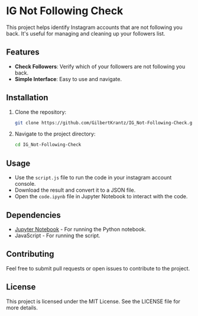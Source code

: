 # IG Not Following Check

This project helps identify Instagram accounts that are not following you back. It's useful for managing and cleaning up your followers list.

## Features
- **Check Followers**: Verify which of your followers are not following you back.
- **Simple Interface**: Easy to use and navigate.

## Installation

1. Clone the repository:
   ```bash
   git clone https://github.com/GilbertKrantz/IG_Not-Following-Check.git
   ```
2. Navigate to the project directory:
   ```bash
   cd IG_Not-Following-Check
   ```

## Usage

- Use the `script.js` file to run the code in your instagram account console.
- Download the result and convert it to a JSON file.
- Open the `code.ipynb` file in Jupyter Notebook to interact with the code.

## Dependencies

- [Jupyter Notebook](https://jupyter.org/) - For running the Python notebook.
- JavaScript - For running the script.

## Contributing

Feel free to submit pull requests or open issues to contribute to the project.

## License

This project is licensed under the MIT License. See the LICENSE file for more details.
